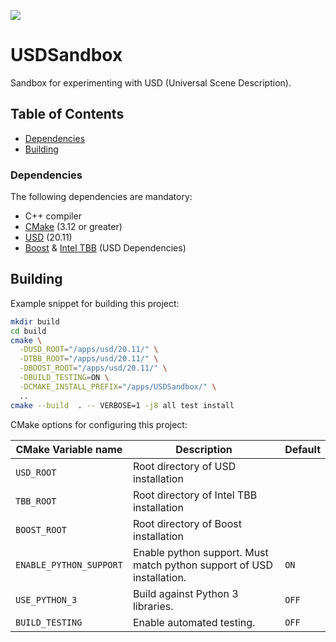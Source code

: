 <a href="https://github.com/moddyz/USDSandbox/actions?query=workflow%3A%22Build+and+test%22"><img src="https://github.com/moddyz/USDSandbox/workflows/Build%20and%20test/badge.svg"/></a>

# USDSandbox

Sandbox for experimenting with USD (Universal Scene Description).

## Table of Contents

- [Dependencies](#dependencies)
- [Building](#building)

### Dependencies

The following dependencies are mandatory:
- C++ compiler
- [CMake](https://cmake.org/documentation/) (3.12 or greater)
- [USD](https://github.com/pixaranimationstudios/USD) (20.11)
- [Boost](https://boost.org) & [Intel TBB](https://www.threadingbuildingblocks.org/) (USD Dependencies)

## Building

Example snippet for building this project:
```bash
mkdir build
cd build
cmake \
  -DUSD_ROOT="/apps/usd/20.11/" \
  -DTBB_ROOT="/apps/usd/20.11/" \
  -DBOOST_ROOT="/apps/usd/20.11/" \
  -DBUILD_TESTING=ON \
  -DCMAKE_INSTALL_PREFIX="/apps/USDSandbox/" \
  ..
cmake --build  . -- VERBOSE=1 -j8 all test install
```

CMake options for configuring this project:

| CMake Variable name     | Description                                                            | Default |
| ----------------------- | ---------------------------------------------------------------------- | ------- |
| `USD_ROOT`              | Root directory of USD installation                                     |         |
| `TBB_ROOT`              | Root directory of Intel TBB installation                               |         |
| `BOOST_ROOT`            | Root directory of Boost installation                                   |         |
| `ENABLE_PYTHON_SUPPORT` | Enable python support.  Must match python support of USD installation. | `ON`    |
| `USE_PYTHON_3`          | Build against Python 3 libraries.                                      | `OFF`   |
| `BUILD_TESTING`         | Enable automated testing.                                              | `OFF`   |
